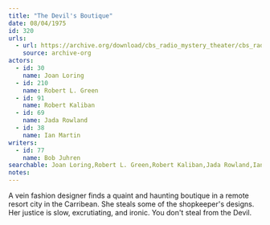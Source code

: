 ```yaml
---
title: "The Devil's Boutique"
date: 08/04/1975
id: 320
urls: 
  - url: https://archive.org/download/cbs_radio_mystery_theater/cbs_radio_mystery_theater-0301-0350.zip/cbs_radio_mystery_theater-0301-0350%2Fcbsrmt_0320_the_devils_boutique.mp3
    source: archive-org
actors:  
  - id: 30
    name: Joan Loring  
  - id: 210
    name: Robert L. Green  
  - id: 91
    name: Robert Kaliban  
  - id: 69
    name: Jada Rowland  
  - id: 38
    name: Ian Martin
writers:  
  - id: 77
    name: Bob Juhren
searchable: Joan Loring,Robert L. Green,Robert Kaliban,Jada Rowland,Ian Martin Bob Juhren
notes:  
---
```

A vein fashion designer finds a quaint and haunting boutique in a remote resort city in the Carribean. She steals some of the shopkeeper's designs. Her justice is slow, excrutiating, and ironic. You don't steal from the Devil.